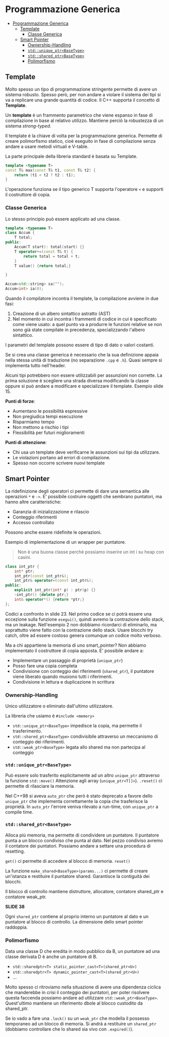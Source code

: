 # Programmazione Generica

- [Programmazione Generica](#Programmazione-Generica)
  - [Template](#Template)
    - [Classe Generica](#Classe-Generica)
  - [Smart Pointer](#Smart-Pointer)
    - [Ownership-Handling](#Ownership-Handling)
    - [`std::unique_ptr<BaseType>`](#stduniqueptrBaseType)
    - [`std::shared_ptr<BaseType>`](#stdsharedptrBaseType)
    - [Polimorfismo](#Polimorfismo)

## Template

Molto spesso un tipo di programmazione stringente permette di avere un sistema robusto. Spesso però, per non andare a violare il sistema dei tipi si va a replicare una grande quantità di codice. Il C++ supporta il concetto di **Template**.

Un **template** è un frammento parametrico che viene espanso in fase di compilazione in base al relativo utilizzo. Mantiene perciò la robustezza di un sistema *strong-typed*.

Il template è la chiave di volta per la programmazione generica. Permette di creare polimorfismo statico, cioè eseguito in fase di compilazione senza andare a usare metodi virtuali e V-table.

La parte principale della libreria standard è basata su Template.

```c++
template <typename T>
const T& max(const T& t1, const T& t2) {
    return (t1 < t2 ? t2 : t1);
}
```

L'operazione funziona se il tipo generico T supporta l'operatore `<` e supporti il costruttore di copia.

### Classe Generica

Lo stesso principio può essere applicato ad una classe.

```c++
template <typename T>
class Accum {
    T total;
public:
    Accum(T start): total(start) {}
    T operator+=(const T& t) {
        return total = total + t;
    }
    T value() {return total;}

}

Accum<std::string> sa("");
Accum<int> ia(0);
```

Quando il compilatore incontra il template, la compilazione avviene in due fasi:

1. Creazione di un albero sintattico astratto (AST)
2. Nel momento in cui incontra i frammenti di codice in cui è specificato come viene usato: a quel punto va a produrre le funzioni relative se non sono già state compilate in precedenza, specializzando l'albero sintattico.

I parametri del template possono essere di tipo di dato o valori costanti.

Se si crea una classe generica è necessario che la sua definizione appaia nella stessa unità di traduzione (no separazione `.cpp` e `.h`). Quasi sempre si implementa tutto nell'header.

Alcuni tipi potrebbero non essere utilizzabili per assunzioni non corrette. La prima soluzione è scegliere una strada diversa modificando la classe oppure si può andare a modificare e specializzare il template. Esempio slide 15.

**Punti di forze**:

- Aumentano le possibilità espressive
- Non pregiudica tempi esecuzione
- Risparmiamo tempo
- Non mettono a rischio i tipi
- Flessibilità per futuri miglioramenti

**Punti di attenzione**:

- Chi usa un template deve verificarne le assunzioni sui tipi da utilizzare.
- Le violazioni portano ad errori di compilazione.
- Spesso non occorre scrivere nuovi template

## Smart Pointer

La ridefinizione degli operatori ci permette di dare una semantica alle operazioni `*` e `->`.
E' possibile costruire oggetti che sembrano puntatori, ma hanno altre caratteristiche:

- Garanzia di inizializzazione e rilascio
- Conteggio riferimenti
- Accesso controllato

Possono anche essere ridefinite le operazioni.

Esempio di implementazione di un wrapper per puntatore.

> Non è una buona classe perchè possiamo inserire un int i su heap con casini.

```c++
class int_ptr {
    int* ptr;
    int_ptr(const int_ptr&);
    int_ptr& operator=(const int_ptr&);
public:
    explicit int_ptr(int* p) : ptr(p) {}
    ~int_ptr() {delete ptr;}
    int& operator*() {return *ptr;}
};
```

Codici a confronto in slide 23. Nel primo codice se ci potrà essere una eccezione sulla funzione `esegui()`, quindi avremo la contrazione dello stack, ma un leakage. Nell'esempio 2 non dobbiamo ricordarci di eliminarlo, ma soprattutto viene fatto con la contrazione dello stack. Usare blocchi try catch, oltre ad essere costoso genera comunque un codice molto verboso.

Ma a chi appartiene la memoria di uno smart_pointer? Non abbiamo implementato il costruttore di copia apposta. E' possibile andare a:

- Implementare un passaggio di proprietà (`unique_ptr`)
- Posso fare una copia completa
- Condivisione con conteggio dei riferimenti (`shared_ptr`), il puntatore viene liberato quando muoiono tutti i riferimenti.
- Condivisione in lettura e duplicazione in scrittura

### Ownership-Handling

Unico utilizzatore o eliminato dall'ultimo utilizzatore.

La libreria che usiamo è `#include <memory>`

- `std::unique_ptr<BaseType>` impedisce la copia, ma permette il trasferimento.
- `std::shared_ptr<BaseType>` condivisibile attraverso un meccanismo di conteggio dei riferimenti.
- `std::weak_ptr<BaseType>` legata allo shared ma non partecipa al conteggio

### `std::unique_ptr<BaseType>`

Può essere solo trasferito esplicitamente ad un altro `unique_ptr` attraverso la funzione `std::move()`
Attenzione agli array (`unique_ptr<T[]>`).
`.reset()` ci permette di rilasciare la memoria.

Nel C++98 si aveva `auto_ptr` che però è stato deprecato a favore dello `unique_ptr` che implementa correttamente la copia che trasferisce la proprietà. In `auto_ptr` l'errore veniva rilevato a run-time, con `unique_ptr` a compile time.

### `std::shared_ptr<BaseType>`

Alloca più memoria, ma permette di condividere un puntatore. Il puntatore punta a un blocco condiviso che punta al dato. Nel pezzo condiviso avremo il contatore dei puntatori. Possiamo andare a settare una procedura di resetting.

`get()` ci permette di accedere al blocco di memoria.
`reset()`

La funzione `make_shared<BaseType>(params...)` ci permette di creare un'istanza e restituire il puntatore shared. Garantisce la contiguità dei blocchi.

Il blocco di controllo mantiene distruttore, allocatore, contatore shared_ptr e contatore weak_ptr.

**SLIDE 38**

Ogni `shared_ptr` contiene al proprio interno un puntatore al dato e un puntatore al blocco di controllo. La dimensione dello smart pointer raddoppia.

### Polimorfismo

Data una classe D che eredita in modo pubblico da B, un puntatore ad una classe derivata D è anche un puntatore di B.

- `std::sharedptr<T> static_pointer_cast<T>(shared_ptr<U>)`
- `std::sharedptr<T> dynamic_pointer_cast<T>(shared_ptr<U>)`
- ...

Molto spesso ci ritroviamo nella situazione di avere una dipendenza ciclica che manderebbe in crisi il conteggio dei puntatori, per poter risolvere questa faccenda possiamo andare ad utilizzare `std::weak_ptr<BaseType>`. Quest'ultimo mantiene un riferimento dbole al blocco custodito da shared_ptr.

Se io vado a fare una `.lock()` su un `weak_ptr` che modella il possesso temporaneo ad un blocco di memoria. Si andrà a restituire un `shared_ptr` (dobbiamo controllare che lo shared sia vivo con `.expired()`).
